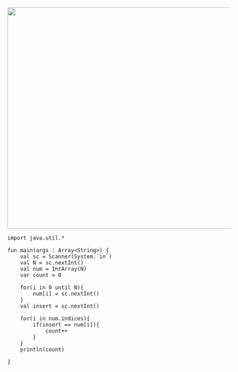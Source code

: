 <img src ="https://user-images.githubusercontent.com/84216838/202382603-cf71ee9c-d799-4e3f-b24b-530e4aa86abf.png" width=700 height=500>


```
import java.util.*

fun main(args : Array<String>) {
    val sc = Scanner(System.`in`)
    val N = sc.nextInt()
    val num = IntArray(N)
    var count = 0

    for(i in 0 until N){
        num[i] = sc.nextInt()
    }
    val insert = sc.nextInt()

    for(i in num.indices){
        if(insert == num[i]){
            count++
        }
    }
    println(count)
    
}
```